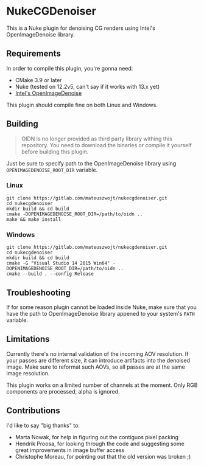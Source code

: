 # NukeCGDenoiser

This is a Nuke plugin for denoising CG renders using Intel's OpenImageDenoise library.

## Requirements

In order to compile this plugin, you're gonna need:

- CMake 3.9 or later
- Nuke (tested on 12.2v5, can't say if it works with 13.x yet)
- [Intel's OpenImageDenoise](https://github.com/OpenImageDenoise/oidn)

This plugin should compile fine on both Linux and Windows.

## Building

> OIDN is no longer provided as third party library withing this repository. You need to download the binaries or compile it yourself before building this plugin.

Just be sure to specify path to the OpenImageDenoise library using `OPENIMAGEDENOISE_ROOT_DIR` variable.

### Linux

```
git clone https://gitlab.com/mateuszwojt/nukecgdenoiser.git
cd nukecgdenoiser
mkdir build && cd build
cmake -DOPENIMAGEDENOISE_ROOT_DIR=/path/to/oidn ..
make && make install
```

### Windows

```
git clone https://gitlab.com/mateuszwojt/nukecgdenoiser.git
cd nukecgdenoiser
mkdir build && cd build
cmake -G "Visual Studio 14 2015 Win64" -DOPENIMAGEDENOISE_ROOT_DIR=/path/to/oidn ..
cmake --build . --config Release
```

## Troubleshooting

If for some reason plugin cannot be loaded inside Nuke, make sure that you have the path to OpenImageDenoise library appened to your system's `PATH` variable.

## Limitations

Currently there's no internal validation of the incoming AOV resolution. If your passes are different size, it can introduce artifacts into the denoised image. Make sure to reformat such AOVs, so all passes are at the same image resolution.

This plugin works on a limited number of channels at the moment. Only RGB components are processed, alpha is ignored.

## Contributions

I'd like to say "big thanks" to:
- Marta Nowak, for help in figuring out the contiguos pixel packing
- Hendrik Proosa, for looking through the code and suggesting some great improvements in image buffer access
- Christophe Moreau, for pointing out that the old version was broken ;)
